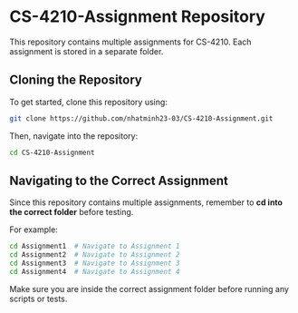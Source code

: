 # CS-4210-Assignment Repository

This repository contains multiple assignments for CS-4210. Each assignment is stored in a separate folder.

## Cloning the Repository
To get started, clone this repository using:
```sh
git clone https://github.com/nhatminh23-03/CS-4210-Assignment.git
```

Then, navigate into the repository:
```sh
cd CS-4210-Assignment
```

## Navigating to the Correct Assignment
Since this repository contains multiple assignments, remember to **cd into the correct folder** before testing.

For example:
```sh
cd Assignment1  # Navigate to Assignment 1
cd Assignment2  # Navigate to Assignment 2
cd Assignment3  # Navigate to Assignment 3
cd Assignment4  # Navigate to Assignment 4
```

Make sure you are inside the correct assignment folder before running any scripts or tests.
```
